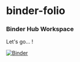 # binder-folio

### Binder Hub Workspace

Let's go... !


[![Binder](https://mybinder.org/badge_logo.svg)](https://mybinder.org/v2/gh/harry-dickson/binder-folio/HEAD)
